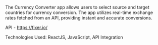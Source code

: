 The Currency Converter app allows users to select source and target countries for currency conversion. The app utilizes real-time exchange rates fetched from an API, providing instant and accurate conversions.

API - https://fixer.io/

Technologies Used: ReactJS, JavaScript, API Integration
